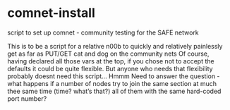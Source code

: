 # comnet-install
script to set up comnet - community testing for the SAFE network


This is to be a script for a relative n00b to quickly and relatively painlessly get as far as PUT/GET cat and dog on the community nets
Of course, having declared all those vars at the top, if you chose not to accept the defaults it could be quite flexible. But anyone who needs that flexibility probably doesnt need this script… Hmmm
Need to answer the question - what happens if a number of nodes try to join the same section at much thee same time (time? what’s that?) all of them with the same hard-coded port number?
